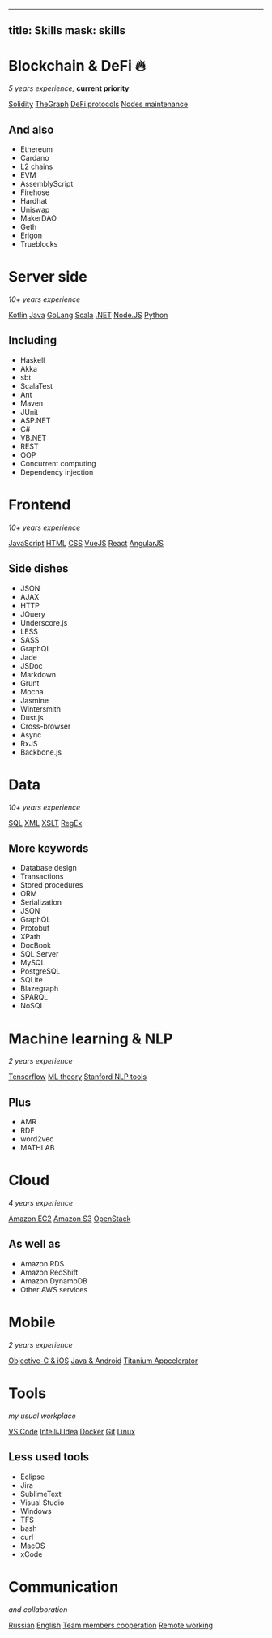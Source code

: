 -------------
title: Skills
mask: skills
-------------


Blockchain & DeFi **🔥**
======================
*5 years experience,* **current priority**

[Solidity](#bar-95)
[TheGraph](#bar-90)
[DeFi protocols](#bar-85)
[Nodes maintenance](#bar-70)

And also
----------
* Ethereum
* Cardano
* L2 chains
* EVM
* AssemblyScript
* Firehose
* Hardhat
* Uniswap
* MakerDAO
* Geth
* Erigon
* Trueblocks


Server side
===========
*10+ years experience*

[Kotlin](#bar-80)
[Java](#bar-80)
[GoLang](#bar-75)
[Scala](#bar-75)
[.NET](#bar-65)
[Node.JS](#bar-70)
[Python](#bar-60)


Including
-----------------------------
* Haskell
* Akka
* sbt
* ScalaTest
* Ant
* Maven
* JUnit
* ASP.NET
* C#
* VB.NET 
* REST
* OOP
* Concurrent computing
* Dependency injection



Frontend
========
*10+ years experience*

[JavaScript](#bar-95)
[HTML](#bar-90)
[CSS](#bar-90)
[VueJS](#bar-75)
[React](#bar-70)
[AngularJS](#bar-60)

Side dishes
-----------
* JSON
* AJAX
* HTTP 
* JQuery
* Underscore.js
* LESS
* SASS
* GraphQL
* Jade
* JSDoc
* Markdown
* Grunt
* Mocha
* Jasmine
* Wintersmith
* Dust.js
* Cross-browser
* Async
* RxJS
* Backbone.js


Data
====
*10+ years experience*

[SQL](#bar-85)
[XML](#bar-80)
[XSLT](#bar-75)
[RegEx](#bar-95)

More keywords
-------------
* Database design
* Transactions
* Stored procedures
* ORM
* Serialization
* JSON
* GraphQL
* Protobuf
* XPath
* DocBook
* SQL Server
* MySQL
* PostgreSQL
* SQLite
* Blazegraph
* SPARQL
* NoSQL


Machine learning & NLP
======================
*2 years experience*

[Tensorflow](#bar-70)
[ML theory](#bar-60)
[Stanford NLP tools](#bar-60)

Plus
----------
* AMR
* RDF
* word2vec
* MATHLAB


Cloud
=====
*4 years experience*

[Amazon EC2](#bar-80)
[Amazon S3](#bar-80)
[OpenStack](#bar-50)

As well as
----------
* Amazon RDS
* Amazon RedShift
* Amazon DynamoDB
* Other AWS services


Mobile
======
*2 years experience*

[Objective-C & iOS](#bar-40)
[Java & Android](#bar-50)
[Titanium Appcelerator](#bar-50)



Tools
=============
*my usual workplace*


[VS Code](#bar-95)
[IntelliJ Idea](#bar-80)
[Docker](#bar-85)
[Git](#bar-80)
[Linux](#bar-80)


Less used tools
---------------
* Eclipse
* Jira
* SublimeText
* Visual Studio
* Windows
* TFS
* bash
* curl
* MacOS
* xCode


Communication
==============
*and collaboration*

[Russian](#bar-95)
[English](#bar-80)
[Team members cooperation](#bar-85)
[Remote working](#bar-95)
